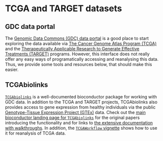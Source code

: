 # TCGA and TARGET datasets

## GDC data portal

The [Genomic Data Commons (GDC) data portal](https://portal.gdc.cancer.gov/) is a good place to start exploring the data available via [The Cancer Genome Atlas Program (TCGA)](https://www.cancer.gov/ccg/research/genome-sequencing/tcga) and the [Therapeutically Applicable Research to Generate Effective Treatments (TARGET)](https://www.cancer.gov/ccg/research/genome-sequencing/target) programs.
However, this interface does not really offer any easy ways of programatically accessing and reanalysing this data.
Thus, we provide some tools and resources below, that should make this easier.

## TCGAbiolinks

[`TCGAbiolinks`](https://bioconductor.org/packages/release/bioc/html/TCGAbiolinks.html) is a well-documented bioconductor package for working with GDC data.
In addition to the TCGA and TARGET projects, TCGAbiolinks also provides access to gene expression from healthy individuals via the public [Genotype-Tissue Expression Project (GTEx)](https://www.genome.gov/Funded-Programs-Projects/Genotype-Tissue-Expression-Project) data.
Check out the [main bioconductor landing page for `TCGAbiolinks`](https://bioconductor.org/packages/release/bioc/html/TCGAbiolinks.html) for the original papers introducing the functionality and for links to [the extensive documentation with walkthroughs](https://bioconductor.org/packages/release/bioc/vignettes/TCGAbiolinks/inst/doc/index.html).
In addition, the [`TCGAWorkflow` vignette](https://bioconductor.org/packages/release/workflows/vignettes/TCGAWorkflow/inst/doc/TCGAWorkflow.html) shows how to use it for reanalysis of TCGA data.

